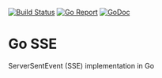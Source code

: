 [![Build Status](https://github.com/mlavergn/gosse/workflows/CI/badge.svg?branch=master)](https://github.com/mlavergn/gosse/actions)
[![Go Report](https://goreportcard.com/badge/github.com/mlavergn/gosse)](https://goreportcard.com/report/github.com/mlavergn/gosse)
[![GoDoc](https://godoc.org/github.com/mlavergn/gosse/src/gosse?status.svg)](https://godoc.org/github.com/mlavergn/gosse/src/gosse)

# Go SSE

ServerSentEvent (SSE) implementation in Go
